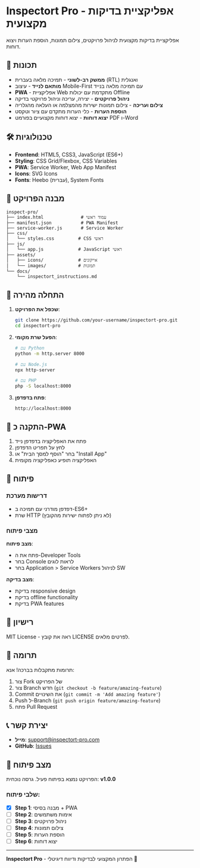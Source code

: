 # Inspectort Pro - אפליקציית בדיקות מקצועית

אפליקציית בדיקות מקצועית לניהול פרויקטים, צילום תמונות, הוספת הערות ויצוא דוחות.

## 🚀 תכונות

- **ממשק רב-לשוני** - תמיכה מלאה בעברית (RTL) ואנגלית
- **מותאם לנייד** - עיצוב Mobile-First עם תמיכה מלאה בנייד
- **PWA** - אפליקציית Web מתקדמת עם יכולות Offline
- **ניהול פרויקטים** - יצירה, עריכה וניהול פרויקטי בדיקה
- **צילום ועריכה** - צילום תמונות ישירות מהמצלמה או העלאה מהגלריה
- **הוספת הערות** - כלי הערות מתקדם עם ציור וטקסט
- **יצוא דוחות** - יצוא דוחות מקצועיים בפורמט PDF ו-Word

## 🛠️ טכנולוגיות

- **Frontend**: HTML5, CSS3, JavaScript (ES6+)
- **Styling**: CSS Grid/Flexbox, CSS Variables
- **PWA**: Service Worker, Web App Manifest
- **Icons**: SVG Icons
- **Fonts**: Heebo (עברית), System Fonts

## 📁 מבנה הפרויקט

```
inspect-pro/
├── index.html              # עמוד ראשי
├── manifest.json           # PWA Manifest
├── service-worker.js       # Service Worker
├── css/
│   └── styles.css         # CSS ראשי
├── js/
│   └── app.js             # JavaScript ראשי
├── assets/
│   ├── icons/             # אייקונים
│   └── images/            # תמונות
└── docs/
    └── inspectort_instructions.md
```

## 🚀 התחלה מהירה

1. **שכפל את הפרויקט**:
   ```bash
   git clone https://github.com/your-username/inspectort-pro.git
   cd inspectort-pro
   ```

2. **הפעל שרת מקומי**:
   ```bash
   # עם Python
   python -m http.server 8000
   
   # עם Node.js
   npx http-server
   
   # עם PHP
   php -S localhost:8000
   ```

3. **פתח בדפדפן**:
   ```
   http://localhost:8000
   ```

## 📱 התקנה כ-PWA

1. פתח את האפליקציה בדפדפן נייד
2. לחץ על תפריט הדפדפן
3. בחר "הוסף למסך הבית" או "Install App"
4. האפליקציה תופיע כאפליקציה מקומית

## 🔧 פיתוח

### דרישות מערכת
- דפדפן מודרני עם תמיכה ב-ES6+
- שרת HTTP (לא ניתן לפתוח ישירות מהקובץ)

### מצבי פיתוח

**מצב פיתוח**:
- פתח את ה-Developer Tools
- בחר Console לראות לוגים
- בחר Application > Service Workers לניהול SW

**מצב בדיקה**:
- בדיקת responsive design
- בדיקת offline functionality
- בדיקת PWA features

## 📄 רישיון

MIT License - ראה את קובץ LICENSE לפרטים מלאים.

## 🤝 תרומה

תרומות מתקבלות בברכה! אנא:

1. צור Fork של הפרויקט
2. צור Branch חדש (`git checkout -b feature/amazing-feature`)
3. Commit את השינויים (`git commit -m 'Add amazing feature'`)
4. Push ל-Branch (`git push origin feature/amazing-feature`)
5. פתח Pull Request

## 📞 יצירת קשר

- **מייל**: support@inspectort-pro.com
- **GitHub**: [Issues](https://github.com/your-username/inspectort-pro/issues)

## 🔄 מצב פיתוח

הפרויקט נמצא בפיתוח פעיל. גרסה נוכחית: **v1.0.0**

### שלבי פיתוח:

- [x] **Step 1**: מבנה בסיסי + PWA
- [ ] **Step 2**: אימות משתמשים
- [ ] **Step 3**: ניהול פרויקטים
- [ ] **Step 4**: צילום תמונות
- [ ] **Step 5**: הוספת הערות
- [ ] **Step 6**: יצוא דוחות

---

**Inspectort Pro** - הפתרון המקצועי לבדיקות ודיווח דיגיטלי 🚀 